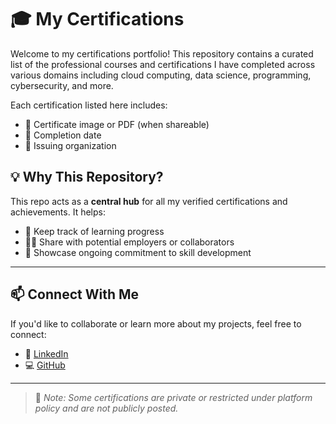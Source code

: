 # 🎓 My Certifications

Welcome to my certifications portfolio! This repository contains a curated list of the professional courses and certifications I have completed across various domains including cloud computing, data science, programming, cybersecurity, and more.

Each certification listed here includes:
- 📜 Certificate image or PDF (when shareable)
- 📅 Completion date
- 🏢 Issuing organization



## 💡 Why This Repository?

This repo acts as a **central hub** for all my verified certifications and achievements. It helps:
- 📌 Keep track of learning progress
- 👨‍💼 Share with potential employers or collaborators
- 🚀 Showcase ongoing commitment to skill development

---

## 📫 Connect With Me

If you'd like to collaborate or learn more about my projects, feel free to connect:

- 💼 [LinkedIn](https://www.linkedin.com/in/gopichand-kanaparthi-52b6b7379/)
- 💻 [GitHub](https://github.com/gopi3124)


---

> 📍 *Note: Some certifications are private or restricted under platform policy and are not publicly posted.*

